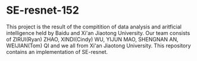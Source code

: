 # SE-resnet-152
This project is the result of the compitition of data analysis and aritficial intelligence held by Baidu and Xi'an Jiaotong University. Our team consists of ZIRUI(Ryan) ZHAO, XINDI(Cindy) WU, YIJUN MAO, SHENGNAN AN, WEIJIAN(Tom) QI and we all from Xi'an Jiaotong University. This repository contains an implementation of SE-resnet.
